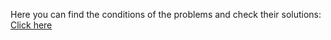 Here you can find the conditions of the problems and check their solutions: <a href="https://judge.softuni.org/Contests/Practice/Index/561#0">Click here</a>